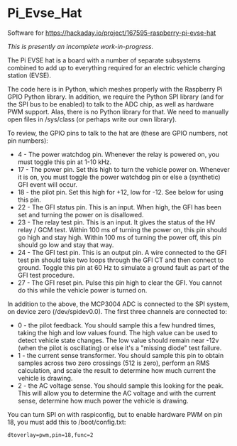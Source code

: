 # Pi_Evse_Hat
Software for https://hackaday.io/project/167595-raspberry-pi-evse-hat

_This is presently an incomplete work-in-progress._

The Pi EVSE hat is a board with a number of separate subsystems combined to add up to everything required for an electric vehicle charging station (EVSE).

The code here is in Python, which meshes properly with the Raspberry Pi GPIO Python library. In addition, we require the Python SPI library (and for the SPI bus to be enabled) to talk to the ADC chip, as well as hardware PWM support. Alas, there is no Python library for that. We need to manually open files in /sys/class (or perhaps write our own library).

To review, the GPIO pins to talk to the hat are (these are GPIO numbers, not pin numbers):
* 4 - The power watchdog pin. Whenever the relay is powered on, you must toggle this pin at 1-10 kHz.
* 17 - The power pin. Set this high to turn the vehicle power on. Whenever it is on, you must toggle the power watchdog pin or else a (synthetic) GFI event will occur.
* 18 - the pilot pin. Set this high for +12, low for -12. See below for using this pin.
* 22 - The GFI status pin. This is an input. When high, the GFI has been set and turning the power on is disallowed.
* 23 - The relay test pin. This is an input. It gives the status of the HV relay / GCM test. Within 100 ms of turning the power on, this pin should go high and stay high. Within 100 ms of turning the power off, this pin should go low and stay that way.
* 24 - The GFI test pin. This is an output pin. A wire connected to the GFI test pin should take two loops through the GFI CT and then connect to ground. Toggle this pin at 60 Hz to simulate a ground fault as part of the GFI test procedure.
* 27 - The GFI reset pin. Pulse this pin high to clear the GFI. You cannot do this while the vehicle power is turned on.

In addition to the above, the MCP3004 ADC is connected to the SPI system, on device zero (/dev/spidev0.0). The first three channels are connected to:

* 0 - the pilot feedback. You should sample this a few hundred times, taking the high and low values found. The high value can be used to detect vehicle state changes. The low value should remain near -12v (when the pilot is oscillating) or else it's a "missing diode" test failure.
* 1 - the current sense transformer. You should sample this pin to obtain samples across two zero crossings (512 is zero), perform an RMS calculation, and scale the result to determine how much current the vehicle is drawing.
* 2 - the AC voltage sense. You should sample this looking for the peak. This will allow you to determine the AC voltage and with the current sense, determine how much power the vehicle is drawing.

You can turn SPI on with raspiconfig, but to enable hardware PWM on pin 18, you must add this to /boot/config.txt:

`dtoverlay=pwm,pin=18,func=2`

